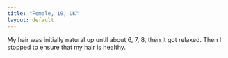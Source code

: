 ```yaml
---
title: "Female, 19, UK"
layout: default
---
```

My hair was initially natural up until about 6, 7, 8, then it got relaxed. Then I stopped to ensure that my hair is healthy.
